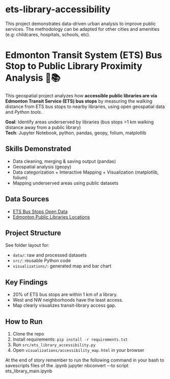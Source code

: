 # ets-library-accessibility
This project demonstrates data-driven urban analysis to improve public services. The methodology can be adapted for other cities and amenities (e.g: childcares, hospitals, schools, etc).

 # Edmonton Transit System (ETS) Bus Stop to Public Library Proximity Analysis 🚌📚

This geospatial project analyzes how **accessible public libraries are via Edmonton Transit Service (ETS) bus stops** by measuring the walking distance from ETS bus stops to nearby libraries, using open geospatial data and *Python tools*.

**Goal**: Identify areas underserved by libraries (bus stops >1 km walking distance away from a public library)  
**Tech**: Jupyter Notebook, python, pandas, geopy, folium, matplotlib  


## Skills Demonstrated
- Data cleaning, merging & saving output (pandas)
- Geospatial analysis (geopy)
- Data categorization + Interactive Mapping + Visualization (matplotlib, folium)
- Mapping underserved areas using public datasets

 ## Data Sources
- [ETS Bus Stops Open Data](https://data.edmonton.ca/)
- [Edmonton Public Libraries Locations](https://data.edmonton.ca/)

## Project Structure
See folder layout for:
- `data/`: raw and processed datasets
- `src/`: reusable Python code
- `visualizations/`: generated map and bar chart


## Key Findings

- 20% of ETS bus stops are within 1 km of a library.
- West and NW neighborhoods have the least access.
- Map clearly visualizes transit-library access gap.

## How to Run

1. Clone the repo
2. Install requirements: `pip install -r requirements.txt`
3. Run `src/ets_library_accessibility.py`
4. Open `visualizations/accessibility_map.html` in your browser


At the end of story remember to  run the following command in your bash to savescripts files of the .ipynb
jupyter nbconvert --to script ets_library_main.ipynb
